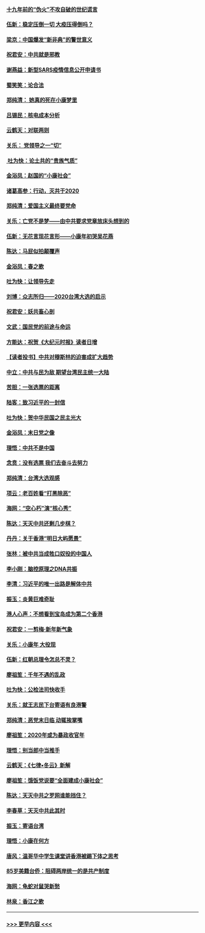 #### [十九年前的“伪火”不攻自破的世纪谎言](../pages/nsc993/n11813238.md?t=01230222) 
#### [伍新：稳定压倒一切 大疫压得倒吗？](../pages/nsc993/n11812634.md?t=01230222) 
#### [梁京：中国爆发“新非典”的警世意义](../pages/nsc993/n11812554.md?t=01230222) 
#### [祝君安：中共就是邪教](../pages/nsc993/n11812431.md?t=01230222) 
#### [谢燕益：新型SARS疫情信息公开申请书](../pages/nsc993/n11808840.md?t=01230222) 
#### [蜀笑笑：论合法](../pages/nsc993/n11808064.md?t=01230222) 
#### [郑纯清： 她真的死在小康梦里](../pages/nsc993/n11806623.md?t=01230222) 
#### [吕锡民：核电成本分析](../pages/nsc993/n11806284.md?t=01230222) 
#### [云鹤天：对联两则](../pages/nsc993/n11805957.md?t=01230222) 
#### [关乐： 党领导之一“切”](../pages/nsc993/n11804505.md?t=01230222) 
#### [ 吐为快：论土共的“贵族气质”](../pages/nsc993/n11804490.md?t=01230222) 
#### [金浴凤：赵国的“小康社会”](../pages/nsc993/n11804452.md?t=01230222) 
#### [诸葛高参：行动，灭共于2020](../pages/nsc993/n11804120.md?t=01230222) 
#### [郑纯清：爱国主义最终要党命](../pages/nsc993/n11802197.md?t=01230222) 
#### [关乐：亡党不是梦——由中共要求党章放床头想到的](../pages/nsc993/n11802156.md?t=01230222) 
#### [伍新：无花言现花言形——小康年初哭吴花燕](../pages/nsc993/n11800044.md?t=01230222) 
#### [陈达：马屁似拍颠覆声](../pages/nsc993/n11800010.md?t=01230222) 
#### [金浴凤：春之歌](../pages/nsc993/n11797687.md?t=01230222) 
#### [吐为快：让领导先走](../pages/nsc993/n11797512.md?t=01230222) 
#### [刘博：众志所归——2020台湾大选的启示](../pages/nsc993/n11796878.md?t=01230222) 
#### [祝君安：妖共畜心剖](../pages/nsc993/n11794273.md?t=01230222) 
#### [文武：国民党的前途与命运](../pages/nsc993/n11794198.md?t=01230222) 
#### [方能达：祝贺《大纪元时报》读者日增](../pages/nsc993/n11793807.md?t=01230222) 
#### [【读者投书】中共对穆斯林的迫害成扩大趋势](../pages/nsc993/n11791371.md?t=01230222) 
#### [中立：中共与民为敌 期望台湾民主统一大陆](../pages/nsc993/n11790392.md?t=01230222) 
#### [苦胆：一张选票的距离](../pages/nsc993/n11788914.md?t=01230222) 
#### [陆客：致习近平的一封信](../pages/nsc993/n11788867.md?t=01230222) 
#### [吐为快：贺中华民国之民主光大](../pages/nsc993/n11788618.md?t=01230222) 
#### [金浴凤：末日党之像](../pages/nsc993/n11787475.md?t=01230222) 
#### [理悟：中共不是中国](../pages/nsc993/n11787463.md?t=01230222) 
#### [念贲：没有选票  我们去奋斗去努力](../pages/nsc993/n11787398.md?t=01230222) 
#### [郑纯清：台湾大选观感](../pages/nsc993/n11786210.md?t=01230222) 
#### [项云：老百姓看“打黑除恶”](../pages/nsc993/n11785398.md?t=01230222) 
#### [海网：“空心朽”演“核心秀”](../pages/nsc993/n11783874.md?t=01230222) 
#### [陈达：天灭中共还剩几步棋？](../pages/nsc993/n11783719.md?t=01230222) 
#### [丹丹：关于香港“明日大屿愿景”](../pages/nsc993/n11783273.md?t=01230222) 
#### [张林：被中共当成牲口奴役的中国人](../pages/nsc993/n11782397.md?t=01230222) 
#### [李小刚：脑控原理之DNA共振](../pages/nsc993/n11780962.md?t=01230222) 
#### [李清：习近平的唯一出路是解体中共](../pages/nsc993/n11780866.md?t=01230222) 
#### [振玉：炎黄巨难奇耻](../pages/nsc993/n11779632.md?t=01230222) 
#### [港人心声：不想看到宝岛成为第二个香港](../pages/nsc993/n11778817.md?t=01230222) 
#### [祝君安：一剪梅‧新年新气象](../pages/nsc993/n11776340.md?t=01230222) 
#### [关乐：小康年 大役现](../pages/nsc993/n11774213.md?t=01230222) 
#### [伍新：红朝总理令怎总不灵？](../pages/nsc993/n11770813.md?t=01230222) 
#### [廖祖笙：千年不遇的乱政](../pages/nsc993/n11770373.md?t=01230222) 
#### [吐为快：公检法司快收手](../pages/nsc993/n11770359.md?t=01230222) 
#### [关乐：就王志民下台寄语有良港警](../pages/nsc993/n11769903.md?t=01230222) 
#### [郑纯清：恶党末日临 动辄挨掌嘴](../pages/nsc993/n11769356.md?t=01230222) 
#### [廖祖笙：2020年或为暴政收官年](../pages/nsc993/n11768216.md?t=01230222) 
#### [理悟：别当郎中当推手](../pages/nsc993/n11768243.md?t=01230222) 
#### [云鹤天：《七律▪冬云》新解](../pages/nsc993/n11768204.md?t=01230222) 
#### [廖祖笙：饿饭党说要“全面建成小康社会”](../pages/nsc993/n11767482.md?t=01230222) 
#### [陈达：天灭中共之罗网谁能挡住？](../pages/nsc993/n11767465.md?t=01230222) 
#### [李春草：天灭中共此其时](../pages/nsc993/n11767452.md?t=01230222) 
#### [振玉：寄语台湾](../pages/nsc993/n11767432.md?t=01230222) 
#### [理悟：小康在何方](../pages/nsc993/n11767394.md?t=01230222) 
#### [唐风：温哥华中学生课堂讲香港被踢下体之思考](../pages/nsc993/n11766848.md?t=01230222) 
#### [85岁美籍台侨：阻碍两岸统一的是共产制度](../pages/nsc993/n11765043.md?t=01230222) 
#### [海网：龟蛇对鼠哭新愁](../pages/nsc993/n11764895.md?t=01230222) 
#### [林泉：香江之歌](../pages/nsc993/n11764415.md?t=01230222) 

----
#### [ >>> 更早内容 <<< ](../indexes/nsc993-earlier.md)
